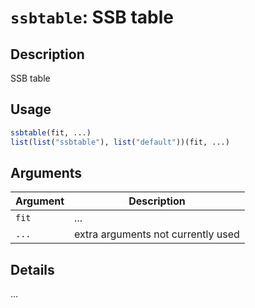 # `ssbtable`: SSB table

## Description


 SSB table


## Usage

```r
ssbtable(fit, ...)
list(list("ssbtable"), list("default"))(fit, ...)
```


## Arguments

Argument      |Description
------------- |----------------
```fit```     |     ...
```...```     |     extra arguments not currently used

## Details


 ...


